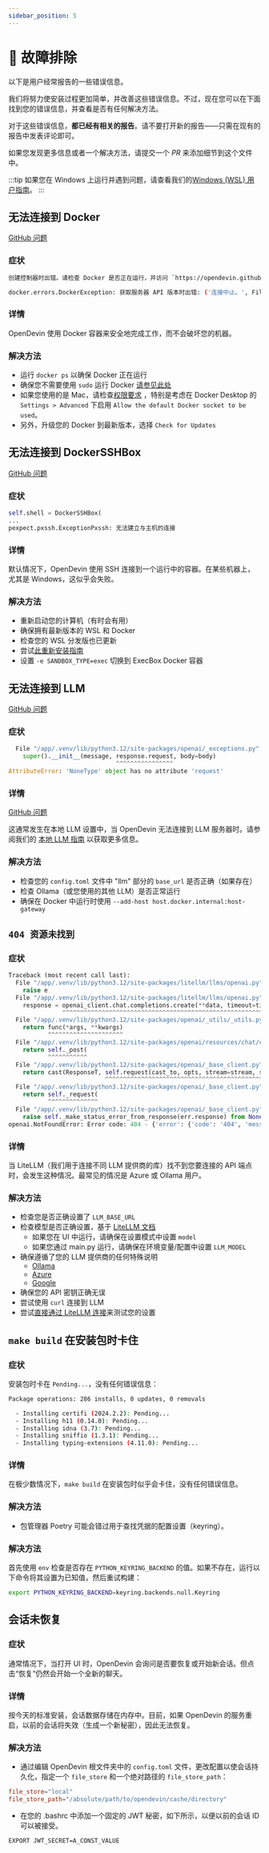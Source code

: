 ```yaml
---
sidebar_position: 5
---
```


# 🚧 故障排除

以下是用户经常报告的一些错误信息。

我们将努力使安装过程更加简单，并改善这些错误信息。不过，现在您可以在下面找到您的错误信息，并查看是否有任何解决方法。

对于这些错误信息，**都已经有相关的报告**。请不要打开新的报告——只需在现有的报告中发表评论即可。

如果您发现更多信息或者一个解决方法，请提交一个 *PR* 来添加细节到这个文件中。

:::tip
如果您在 Windows 上运行并遇到问题，请查看我们的[Windows (WSL) 用户指南](troubleshooting/windows)。
:::

## 无法连接到 Docker

[GitHub 问题](https://github.com/OpenDevin/OpenDevin/issues/1226)

### 症状

```bash
创建控制器时出错。请检查 Docker 是否正在运行，并访问 `https://opendevin.github.io/OpenDevin/modules/usage/troubleshooting` 获取更多调试信息。
```

```bash
docker.errors.DockerException: 获取服务器 API 版本时出错: ('连接中止。', FileNotFoundError(2, '没有这样的文件或目录'))
```

### 详情

OpenDevin 使用 Docker 容器来安全地完成工作，而不会破坏您的机器。

### 解决方法

* 运行 `docker ps` 以确保 Docker 正在运行
* 确保您不需要使用 `sudo` 运行 Docker [请参见此处](https://www.baeldung.com/linux/docker-run-without-sudo)
* 如果您使用的是 Mac，请检查[权限要求](https://docs.docker.com/desktop/mac/permission-requirements/) ，特别是考虑在 Docker Desktop 的 `Settings > Advanced` 下启用 `Allow the default Docker socket to be used`。
* 另外，升级您的 Docker 到最新版本，选择 `Check for Updates`

## 无法连接到 DockerSSHBox

[GitHub 问题](https://github.com/OpenDevin/OpenDevin/issues/1156)

### 症状

```python
self.shell = DockerSSHBox(
...
pexpect.pxssh.ExceptionPxssh: 无法建立与主机的连接
```

### 详情

默认情况下，OpenDevin 使用 SSH 连接到一个运行中的容器。在某些机器上，尤其是 Windows，这似乎会失败。

### 解决方法

* 重新启动您的计算机（有时会有用）
* 确保拥有最新版本的 WSL 和 Docker
* 检查您的 WSL 分发版也已更新
* 尝试[此重新安装指南](https://github.com/OpenDevin/OpenDevin/issues/1156#issuecomment-2064549427)
* 设置 `-e SANDBOX_TYPE=exec` 切换到 ExecBox Docker 容器

## 无法连接到 LLM

[GitHub 问题](https://github.com/OpenDevin/OpenDevin/issues/1208)

### 症状

```python
  File "/app/.venv/lib/python3.12/site-packages/openai/_exceptions.py", line 81, in __init__
    super().__init__(message, response.request, body=body)
                              ^^^^^^^^^^^^^^^^
AttributeError: 'NoneType' object has no attribute 'request'
```

### 详情

[GitHub 问题](https://github.com/OpenDevin/OpenDevin/issues?q=is%3Aissue+is%3Aopen+404)

这通常发生在本地 LLM 设置中，当 OpenDevin 无法连接到 LLM 服务器时。请参阅我们的 [本地 LLM 指南](llms/localLLMs) 以获取更多信息。

### 解决方法

* 检查您的 `config.toml` 文件中 "llm" 部分的 `base_url` 是否正确（如果存在）
* 检查 Ollama（或您使用的其他 LLM）是否正常运行
* 确保在 Docker 中运行时使用 `--add-host host.docker.internal:host-gateway`

## `404 资源未找到`

### 症状

```python
Traceback (most recent call last):
  File "/app/.venv/lib/python3.12/site-packages/litellm/llms/openai.py", line 414, in completion
    raise e
  File "/app/.venv/lib/python3.12/site-packages/litellm/llms/openai.py", line 373, in completion
    response = openai_client.chat.completions.create(**data, timeout=timeout)  # type: ignore
               ^^^^^^^^^^^^^^^^^^^^^^^^^^^^^^^^^^^^^^^^^^^^^^^^^^^^^^^^^^^^^^
  File "/app/.venv/lib/python3.12/site-packages/openai/_utils/_utils.py", line 277, in wrapper
    return func(*args, **kwargs)
           ^^^^^^^^^^^^^^^^^^^^^
  File "/app/.venv/lib/python3.12/site-packages/openai/resources/chat/completions.py", line 579, in create
    return self._post(
           ^^^^^^^^^^^
  File "/app/.venv/lib/python3.12/site-packages/openai/_base_client.py", line 1232, in post
    return cast(ResponseT, self.request(cast_to, opts, stream=stream, stream_cls=stream_cls))
                           ^^^^^^^^^^^^^^^^^^^^^^^^^^^^^^^^^^^^^^^^^^^^^^^^^^^^^^^^^^^^^^^^^
  File "/app/.venv/lib/python3.12/site-packages/openai/_base_client.py", line 921, in request
    return self._request(
           ^^^^^^^^^^^^^^
  File "/app/.venv/lib/python3.12/site-packages/openai/_base_client.py", line 1012, in _request
    raise self._make_status_error_from_response(err.response) from None
openai.NotFoundError: Error code: 404 - {'error': {'code': '404', 'message': 'Resource not found'}}
```

### 详情

当 LiteLLM（我们用于连接不同 LLM 提供商的库）找不到您要连接的 API 端点时，会发生这种情况。最常见的情况是 Azure 或 Ollama 用户。

### 解决方法

* 检查您是否正确设置了 `LLM_BASE_URL`
* 检查模型是否正确设置，基于 [LiteLLM 文档](https://docs.litellm.ai/docs/providers)
  * 如果您在 UI 中运行，请确保在设置模式中设置 `model`
  * 如果您通过 main.py 运行，请确保在环境变量/配置中设置 `LLM_MODEL`
* 确保遵循了您的 LLM 提供商的任何特殊说明
  * [Ollama](/OpenDevin/modules/usage/llms/localLLMs)
  * [Azure](/OpenDevin/modules/usage/llms/azureLLMs)
  * [Google](/OpenDevin/modules/usage/llms/googleLLMs)
* 确保您的 API 密钥正确无误
* 尝试使用 `curl` 连接到 LLM
* 尝试[直接通过 LiteLLM 连接](https://github.com/BerriAI/litellm)来测试您的设置

## `make build` 在安装包时卡住

### 症状

安装包时卡在 `Pending...`，没有任何错误信息：

```bash
Package operations: 286 installs, 0 updates, 0 removals

  - Installing certifi (2024.2.2): Pending...
  - Installing h11 (0.14.0): Pending...
  - Installing idna (3.7): Pending...
  - Installing sniffio (1.3.1): Pending...
  - Installing typing-extensions (4.11.0): Pending...
```

### 详情

在极少数情况下，`make build` 在安装包时似乎会卡住，没有任何错误信息。

### 解决方法

* 包管理器 Poetry 可能会错过用于查找凭据的配置设置（keyring）。

### 解决方法

首先使用 `env` 检查是否存在 `PYTHON_KEYRING_BACKEND` 的值。如果不存在，运行以下命令将其设置为已知值，然后重试构建：

```bash
export PYTHON_KEYRING_BACKEND=keyring.backends.null.Keyring
```

## 会话未恢复

### 症状

通常情况下，当打开 UI 时，OpenDevin 会询问是否要恢复或开始新会话。但点击“恢复”仍然会开始一个全新的聊天。

### 详情

按今天的标准安装，会话数据存储在内存中。目前，如果 OpenDevin 的服务重启，以前的会话将失效（生成一个新秘密），因此无法恢复。

### 解决方法

* 通过编辑 OpenDevin 根文件夹中的 `config.toml` 文件，更改配置以使会话持久化，指定一个 `file_store` 和一个绝对路径的 `file_store_path`：

```toml
file_store="local"
file_store_path="/absolute/path/to/opendevin/cache/directory"
```

* 在您的 .bashrc 中添加一个固定的 JWT 秘密，如下所示，以便以前的会话 ID 可以被接受。

```bash
EXPORT JWT_SECRET=A_CONST_VALUE
```
